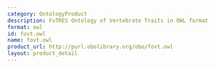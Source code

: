 ```yaml
---
category: OntologyProduct
description: FuTRES Ontology of Vertebrate Traits in OWL format
format: owl
id: fovt.owl
name: fovt.owl
product_url: http://purl.obolibrary.org/obo/fovt.owl
layout: product_detail
---
```

